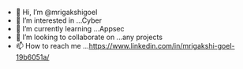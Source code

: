 - 👋 Hi, I’m @mrigakshigoel
- 👀 I’m interested in ...Cyber
- 🌱 I’m currently learning ...Appsec
- 💞️ I’m looking to collaborate on ...any projects
- 📫 How to reach me ...https://www.linkedin.com/in/mrigakshi-goel-19b6051a/

<!---
mrigakshigoel/mrigakshigoel is a ✨ special ✨ repository because its `README.md` (this file) appears on your GitHub profile.
You can click the Preview link to take a look at your changes.
--->
